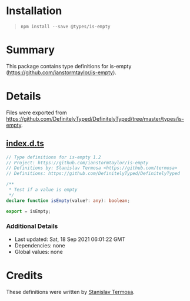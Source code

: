 # Installation

> `npm install --save @types/is-empty`

# Summary

This package contains type definitions for is-empty
(https://github.com/ianstormtaylor/is-empty).

# Details

Files were exported from
https://github.com/DefinitelyTyped/DefinitelyTyped/tree/master/types/is-empty.

## [index.d.ts](https://github.com/DefinitelyTyped/DefinitelyTyped/tree/master/types/is-empty/index.d.ts)

```ts
// Type definitions for is-empty 1.2
// Project: https://github.com/ianstormtaylor/is-empty
// Definitions by: Stanislav Termosa <https://github.com/termosa>
// Definitions: https://github.com/DefinitelyTyped/DefinitelyTyped

/**
 * Test if a value is empty
 */
declare function isEmpty(value?: any): boolean;

export = isEmpty;
```

### Additional Details

- Last updated: Sat, 18 Sep 2021 06:01:22 GMT
- Dependencies: none
- Global values: none

# Credits

These definitions were written by
[Stanislav Termosa](https://github.com/termosa).
